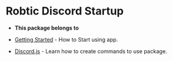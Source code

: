 # Robtic Discord Startup

* **This package belongs to**

* [Getting Started](https://www.npmjs.com/package/robtic-discord-startup) - How to Start using app.
* [Discord.js](https://discordjs.guide/slash-commands/advanced-creation.html#adding-options) - Learn how to create commands to use package.